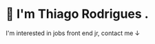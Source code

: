 <!-- - 👋 Hi, I’m @thiaaagao
- 👀 I’m interested in ...
- 🌱 I’m currently learning ...
- 💞️ I’m looking to collaborate on ...
- 📫 How to reach me ... --->

<h1> 👋 I'm Thiago Rodrigues .</h1>

I'm interested in jobs front end jr, contact me ↓ 



<!---
thiaaagao/thiaaagao is a ✨ special ✨ repository because its `README.md` (this file) appears on your GitHub profile.
You can click the Preview link to take a look at your changes.
--->
